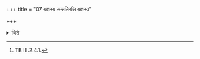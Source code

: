 +++
title = "07 यज्ञस्य सन्ततिरसि यज्ञस्य"

+++

<details><summary>थिते</summary>

7. With yajñasya santatirasi...[^1] (the Agnīdhra) scatters grass continuously along the Pr̥ṣṭhyā-line beginnng from the Gārhapatya upto the Āhavanīya.  

[^1]: TB III.2.4.1.  
</details>

